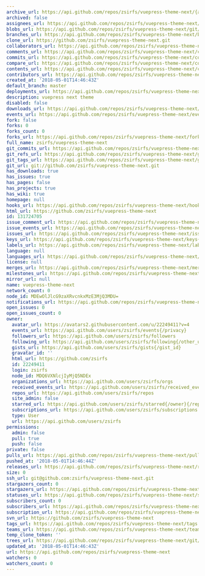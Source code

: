 ```yaml
---
archive_url: https://api.github.com/repos/zsirfs/vuepress-theme-next/{archive_format}{/ref}
archived: false
assignees_url: https://api.github.com/repos/zsirfs/vuepress-theme-next/assignees{/user}
blobs_url: https://api.github.com/repos/zsirfs/vuepress-theme-next/git/blobs{/sha}
branches_url: https://api.github.com/repos/zsirfs/vuepress-theme-next/branches{/branch}
clone_url: https://github.com/zsirfs/vuepress-theme-next.git
collaborators_url: https://api.github.com/repos/zsirfs/vuepress-theme-next/collaborators{/collaborator}
comments_url: https://api.github.com/repos/zsirfs/vuepress-theme-next/comments{/number}
commits_url: https://api.github.com/repos/zsirfs/vuepress-theme-next/commits{/sha}
compare_url: https://api.github.com/repos/zsirfs/vuepress-theme-next/compare/{base}...{head}
contents_url: https://api.github.com/repos/zsirfs/vuepress-theme-next/contents/{+path}
contributors_url: https://api.github.com/repos/zsirfs/vuepress-theme-next/contributors
created_at: '2018-05-01T14:46:43Z'
default_branch: master
deployments_url: https://api.github.com/repos/zsirfs/vuepress-theme-next/deployments
description: vuepress next theme
disabled: false
downloads_url: https://api.github.com/repos/zsirfs/vuepress-theme-next/downloads
events_url: https://api.github.com/repos/zsirfs/vuepress-theme-next/events
fork: false
forks: 0
forks_count: 0
forks_url: https://api.github.com/repos/zsirfs/vuepress-theme-next/forks
full_name: zsirfs/vuepress-theme-next
git_commits_url: https://api.github.com/repos/zsirfs/vuepress-theme-next/git/commits{/sha}
git_refs_url: https://api.github.com/repos/zsirfs/vuepress-theme-next/git/refs{/sha}
git_tags_url: https://api.github.com/repos/zsirfs/vuepress-theme-next/git/tags{/sha}
git_url: git://github.com/zsirfs/vuepress-theme-next.git
has_downloads: true
has_issues: true
has_pages: false
has_projects: true
has_wiki: true
homepage: null
hooks_url: https://api.github.com/repos/zsirfs/vuepress-theme-next/hooks
html_url: https://github.com/zsirfs/vuepress-theme-next
id: 131724705
issue_comment_url: https://api.github.com/repos/zsirfs/vuepress-theme-next/issues/comments{/number}
issue_events_url: https://api.github.com/repos/zsirfs/vuepress-theme-next/issues/events{/number}
issues_url: https://api.github.com/repos/zsirfs/vuepress-theme-next/issues{/number}
keys_url: https://api.github.com/repos/zsirfs/vuepress-theme-next/keys{/key_id}
labels_url: https://api.github.com/repos/zsirfs/vuepress-theme-next/labels{/name}
language: null
languages_url: https://api.github.com/repos/zsirfs/vuepress-theme-next/languages
license: null
merges_url: https://api.github.com/repos/zsirfs/vuepress-theme-next/merges
milestones_url: https://api.github.com/repos/zsirfs/vuepress-theme-next/milestones{/number}
mirror_url: null
name: vuepress-theme-next
network_count: 0
node_id: MDEwOlJlcG9zaXRvcnkxMzE3MjQ3MDU=
notifications_url: https://api.github.com/repos/zsirfs/vuepress-theme-next/notifications{?since,all,participating}
open_issues: 0
open_issues_count: 0
owner:
  avatar_url: https://avatars2.githubusercontent.com/u/22249411?v=4
  events_url: https://api.github.com/users/zsirfs/events{/privacy}
  followers_url: https://api.github.com/users/zsirfs/followers
  following_url: https://api.github.com/users/zsirfs/following{/other_user}
  gists_url: https://api.github.com/users/zsirfs/gists{/gist_id}
  gravatar_id: ''
  html_url: https://github.com/zsirfs
  id: 22249411
  login: zsirfs
  node_id: MDQ6VXNlcjIyMjQ5NDEx
  organizations_url: https://api.github.com/users/zsirfs/orgs
  received_events_url: https://api.github.com/users/zsirfs/received_events
  repos_url: https://api.github.com/users/zsirfs/repos
  site_admin: false
  starred_url: https://api.github.com/users/zsirfs/starred{/owner}{/repo}
  subscriptions_url: https://api.github.com/users/zsirfs/subscriptions
  type: User
  url: https://api.github.com/users/zsirfs
permissions:
  admin: false
  pull: true
  push: false
private: false
pulls_url: https://api.github.com/repos/zsirfs/vuepress-theme-next/pulls{/number}
pushed_at: '2018-05-01T14:46:44Z'
releases_url: https://api.github.com/repos/zsirfs/vuepress-theme-next/releases{/id}
size: 0
ssh_url: git@github.com:zsirfs/vuepress-theme-next.git
stargazers_count: 0
stargazers_url: https://api.github.com/repos/zsirfs/vuepress-theme-next/stargazers
statuses_url: https://api.github.com/repos/zsirfs/vuepress-theme-next/statuses/{sha}
subscribers_count: 0
subscribers_url: https://api.github.com/repos/zsirfs/vuepress-theme-next/subscribers
subscription_url: https://api.github.com/repos/zsirfs/vuepress-theme-next/subscription
svn_url: https://github.com/zsirfs/vuepress-theme-next
tags_url: https://api.github.com/repos/zsirfs/vuepress-theme-next/tags
teams_url: https://api.github.com/repos/zsirfs/vuepress-theme-next/teams
temp_clone_token: ''
trees_url: https://api.github.com/repos/zsirfs/vuepress-theme-next/git/trees{/sha}
updated_at: '2018-05-01T14:46:43Z'
url: https://api.github.com/repos/zsirfs/vuepress-theme-next
watchers: 0
watchers_count: 0
---
```



